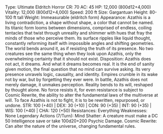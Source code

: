 Type: Ultimate Eldritch Horror
CR: 70
AC: 45
HP: 12,000 (800d12+4,000)
Vitality: 12,000 (800d12+4,000)
Speed: 200 ft
Size: Gargantuan
Height: 80-100 ft tall
Weight: Immeasurable (eldritch form)
Appearance: Azathis is a living contradiction, a shape without shape, a color that cannot be named. Its titanic form looms between dimensions, comprised of endless, coiling tentacles that twist through unreality and shimmer with hues that fray the minds of those who perceive them. Its surface ripples like liquid thought, constantly reforming itself with impossible angles and shifting geometries. The world bends around it, as if resisting the truth of its presence. No two creatures see the same thing when they look upon Azathis, only the overwhelming certainty that it should not exist.
Disposition: Azathis does not act, it dreams. And what it dreams becomes real. It is the end of sanity given motion, the final question that no mind can survive asking. Its very presence unravels logic, causality, and identity. Empires crumble in its wake not by war, but by forgetting they ever were. In battle, Azathis does not merely damage, it unmakes perception. Reality bends to its will, reshaped by thought alone. No force resists it, for even resistance is subject to Cosmic Rewrite, the ability to alter the fundamental laws of the multiverse at will. To face Azathis is not to fight, it is to be rewritten, repurposed, or undone.
STR: 100 (+40) | DEX: 30 (+10) | CON: 90 (+35) | INT: 90 (+35) | WIS: 100 (+40) | CHA: 120 (+50)
Resistances: Everything
Weaknesses: None
Legendary Actions (7/Turn):
Mind Shatter: A creature must make a DC 50 Intelligence save or take 100d20+200 Psychic Damage.
Cosmic Rewrite: Can alter the nature of the universe, changing fundamental rules.
